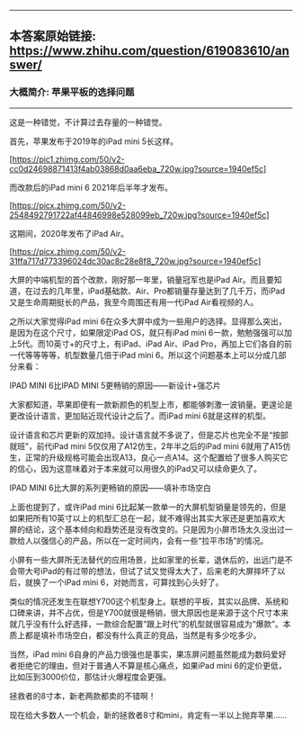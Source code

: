 ----------------------------------------
## 本答案原始链接: https://www.zhihu.com/question/619083610/answer/
### 大概简介: 苹果平板的选择问题
----------------------------------------
这是一种错觉，不计算过去存量的一种错觉。

首先，苹果发布于2019年的iPad mini 5长这样。

[https://pic1.zhimg.com/50/v2-cc0d24698871413f4ab03868d0aa6eba_720w.jpg?source=1940ef5c]

而改款后的iPad mini 6 2021年后半年才发布。

[https://picx.zhimg.com/50/v2-2548492791722af44846998e528099eb_720w.jpg?source=1940ef5c]

这期间，2020年发布了iPad Air。

[https://picx.zhimg.com/50/v2-31ffa717d773396024dc30ac8c28e8f8_720w.jpg?source=1940ef5c]

大屏的中端机型的首个改款，刚好那一年里，销量冠军也是iPad Air。而且要知道，在过去的几年里，iPad基础款、Air、Pro都销量存量达到了几千万，而iPad又是生命周期挺长的产品，我至今周围还有用一代iPad Air看视频的人。

之所以大家觉得iPad mini 6在众多大屏中成为一些用户的选择。显得那么突出，是因为在这个尺寸，如果限定iPad OS，就只有iPad mini 6一款，勉勉强强可以加上5代。而10英寸+的尺寸上，有iPad、iPad Air、iPad Pro，再加上它们各自的前一代等等等等，机型数量几倍于iPad mini 6。所以这个问题基本上可以分成几部分来看：


IPAD MINI 6比IPAD MINI 5更畅销的原因——新设计+强芯片

大家都知道，苹果即便有一款新颜色的机型上市，都能够刺激一波销量。更遑论是更改设计语言，更加贴近现代设计之后了。而iPad mini 6就是这样的机型。

设计语言和芯片更新的双加持。设计语言就不多说了，但是芯片也完全不是“按部就班”，前代iPad mini 5仅仅用了A12仿生，2年半之后的iPad mini 6就用了A15仿生，正常的升级规格可能会出现A13，良心一点A14。这个配置给了很多人购买它的信心，因为这意味着对于本来就可以用很久的iPad又可以续命更久了。


IPAD MINI 6比大屏的系列更畅销的原因——填补市场空白

上面也提到了，或许iPad mini 6比起某一款单一的大屏机型销量是领先的，但是如果把所有10英寸以上的机型汇总在一起，就不难得出其实大家还是更加喜欢大屏的结论，这个基本倾向和趋势还是没有改变的。只是因为小屏市场太久没出过一款给人以强信心的产品，所以在一定时间内，会有一些“拉平市场”的情况。

小屏有一些大屏所无法替代的应用场景，比如家里的长辈，退休后的，出远门是不会带大号iPad的有过带的想法，但试了试又觉得太大了，后来老的大屏摔坏了以后，就换了一个iPad mini 6，对她而言，可算找到心头好了。

类似的情况还发生在联想Y700这个机型身上。联想的平板，其实以品牌、系统和口碑来讲，并不占优，但是Y700就很是畅销，很大原因也是来源于这个尺寸本来就几乎没有什么好选择，一款综合配置“跟上时代”的机型就很容易成为“爆款”。本质上都是填补市场空白，都没有什么真正的竞品，当然是有多少吃多少。




当然，iPad mini 6自身的产品力很强也是事实，果冻屏问题虽然能成为数码爱好者拒绝它的理由，但对于普通人不算是核心痛点，如果iPad mini 6的定价更低，比如压到3000价位，那估计火爆程度会更强。

拯救者的8寸本，新老两款都卖的不错啊！

现在给大多数人一个机会，新的拯救者8寸和mini，肯定有一半以上抛弃苹果……



